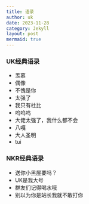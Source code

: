 ```yaml
---
title: 语录
author: uk
date: 2023-11-28
category: Jekyll
layout: post
mermaid: true
---
```


### UK经典语录

- 羡慕
- 偶像
- 不愧是你
- 太强了
- 我只有杜比
- 呜呜呜
- 大佬太强了，我什么都不会
- 八嘎
- 大人圣明
- tui

### NKR经典语录

- 送你小黑屋要吗？
- UK是我大号
- 群友们记得喝水哦
- 别以为你是站长我就不敢打你